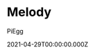 ---
title: Melody
github: https://github.com/Molunerfinn/hexo-theme-melody
demo: https://molunerfinn.com/
license: 996ICU
author: PiEgg
author_link: ''
date: 2021-04-29T00:00:00.000Z
ssg:
  - Hexo
cms: null
css: null
category: null
description: A simple & beautiful & fast theme for Hexo.
draft: false
publish_date: '2017-09-03T13:15:12Z'
update_date: '2021-10-14T15:04:19Z'
github_star: 1500
github_fork: 206
---